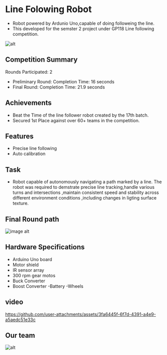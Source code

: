 # Line Folowing Robot
- Robot  powered by Ardunio Uno,capable of doing followeing the line.
- This developed for the semster 2 project under GP118 Line following competition.
  
![alt](https://github.com/Shihara1020/Line-Following-Robot/blob/537f323ba30f93bacf7b6318c60320570a9745c3/IMG_7238.jpg)
## Competition Summary
Rounds Participated: 2
- Preliminary Round: Completion Time: 16 seconds
- Final Round: Completion Time: 21.9 seconds

## Achievements
- Beat the Time of the line follower robot created by the 17th batch.
- Secured 1st Place against over 60+ teams in the competition.

## Features
- Precise line following
- Auto calibration

## Task
 - Robot capable of autonomously navigating a path marked by a line. The robot was required to demstrate precise line tracking,handle various turns and intersections ,maintain consistent speed and stability across different environment conditions ,including changes in ligting surface texture.
   
## Final Round path
 ![image alt](https://github.com/Shihara1020/Line-Following-Robot/blob/551a77c9249a26b081e3d34d6e91ed3d4e8da4c6/Our%20task.JPG)
 
## Hardware Specifications
 - Arduino Uno board
 - Motor shield
 - IR sensor array
 - 300 rpm gear motos
 - Buck Converter
 - Boost Converter
 -Battery
 -Wheels
## video
https://github.com/user-attachments/assets/3fa6445f-6f7d-4391-a4e9-a5aedc51e33c

## Our team
 ![alt](https://github.com/Shihara1020/Line-Following-Robot/blob/48879d29048b4ececbe85681fb82d8a0b64cac1e/Our%20Team.JPG)
 
